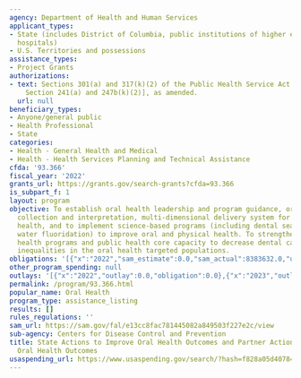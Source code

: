 ```yaml
---
agency: Department of Health and Human Services
applicant_types:
- State (includes District of Columbia, public institutions of higher education and
  hospitals)
- U.S. Territories and possessions
assistance_types:
- Project Grants
authorizations:
- text: Sections 301(a) and 317(k)(2) of the Public Health Service Act [42 U.S.C.
    Section 241(a) and 247b(k)(2)], as amended.
  url: null
beneficiary_types:
- Anyone/general public
- Health Professional
- State
categories:
- Health - General Health and Medical
- Health - Health Services Planning and Technical Assistance
cfda: '93.366'
fiscal_year: '2022'
grants_url: https://grants.gov/search-grants?cfda=93.366
is_subpart_f: 1
layout: program
objective: To establish oral health leadership and program guidance, oral health data
  collection and interpretation, multi-dimensional delivery system for oral and physical
  health, and to implement science-based programs (including dental sealants and community
  water fluoridation) to improve oral and physical health. To strengthen state oral
  health programs and public health core capacity to decrease dental caries and reduce
  inequalities in the oral health targeted populations.
obligations: '[{"x":"2022","sam_estimate":0.0,"sam_actual":8383632.0,"usa_spending_actual":8383632.0},{"x":"2023","sam_estimate":8514885.0,"sam_actual":0.0,"usa_spending_actual":8514632.0},{"x":"2024","sam_estimate":8514885.0,"sam_actual":0.0,"usa_spending_actual":5712000.0}]'
other_program_spending: null
outlays: '[{"x":"2022","outlay":0.0,"obligation":0.0},{"x":"2023","outlay":0.0,"obligation":0.0},{"x":"2024","outlay":0.0,"obligation":5712000.0}]'
permalink: /program/93.366.html
popular_name: Oral Health
program_type: assistance_listing
results: []
rules_regulations: ''
sam_url: https://sam.gov/fal/e13cc8fac781445082a849503f227e2c/view
sub-agency: Centers for Disease Control and Prevention
title: State Actions to Improve Oral Health Outcomes and Partner Actions to Improve
  Oral Health Outcomes
usaspending_url: https://www.usaspending.gov/search/?hash=f828a05d407847d98425b3706e265684
---
```

